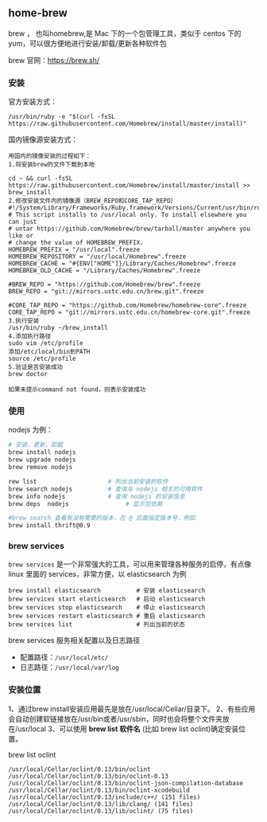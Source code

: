## home-brew

brew ， 也叫homebrew,是 Mac 下的一个包管理工具，类似于 centos 下的 yum，可以很方便地进行安装/卸载/更新各种软件包

brew 官网：<https://brew.sh/>



### 安装

官方安装方式：

`/usr/bin/ruby -e "$(curl -fsSL https://raw.githubusercontent.com/Homebrew/install/master/install)"`

国内镜像源安装方式：

```
用国内的镜像安装的过程如下：
1.将安装brew的文件下载到本地

cd ~ && curl -fsSL https://raw.githubusercontent.com/Homebrew/install/master/install >> brew_install
2.修改安装文件内的镜像源（BREW_REPO和CORE_TAP_REPO）
#!/System/Library/Frameworks/Ruby.framework/Versions/Current/usr/bin/ruby
# This script installs to /usr/local only. To install elsewhere you can just
# untar https://github.com/Homebrew/brew/tarball/master anywhere you like or
# change the value of HOMEBREW_PREFIX.
HOMEBREW_PREFIX = "/usr/local".freeze
HOMEBREW_REPOSITORY = "/usr/local/Homebrew".freeze
HOMEBREW_CACHE = "#{ENV["HOME"]}/Library/Caches/Homebrew".freeze
HOMEBREW_OLD_CACHE = "/Library/Caches/Homebrew".freeze
 
#BREW_REPO = "https://github.com/Homebrew/brew".freeze
BREW_REPO = "git://mirrors.ustc.edu.cn/brew.git".freeze
 
#CORE_TAP_REPO = "https://github.com/Homebrew/homebrew-core".freeze
CORE_TAP_REPO = "git://mirrors.ustc.edu.cn/homebrew-core.git".freeze
3.执行安装
/usr/bin/ruby ~/brew_install
4.添加执行路径
sudo vim /etc/profile
添加/etc/local/bin到PATH
source /etc/profile
5.验证是否安装成功
brew doctor

如果未提示command not found，则表示安装成功
```



### 使用

nodejs 为例：

```sh
# 安装，更新，卸载
brew install nodejs
brew upgrade nodejs
brew remove nodejs

rew list                    # 列出当前安装的软件
brew search nodejs          # 查询与 nodejs 相关的可用软件
brew info nodejs            # 查询 nodejs 的安装信息
brew deps  nodejs                # 显示包依赖

#brew search 查看有没有需要的版本，在 @ 后面指定版本号，例如 
brew install thrift@0.9
```



### brew services

`brew services` 是一个非常强大的工具，可以用来管理各种服务的启停，有点像 linux 里面的 services，非常方便，以 elasticsearch 为例

```shell
brew install elasticsearch          # 安装 elasticsearch
brew services start elasticsearch   # 启动 elasticsearch
brew services stop elasticsearch    # 停止 elasticsearch
brew services restart elasticsearch # 重启 elasticsearch
brew services list 					# 列出当前的状态
```

brew services 服务相关配置以及日志路径

- 配置路径：`/usr/local/etc/`
- 日志路径：`/usr/local/var/log`



### 安装位置

1、通过brew install安装应用最先是放在/usr/local/Cellar/目录下。
 2、有些应用会自动创建软链接放在/usr/bin或者/usr/sbin，同时也会将整个文件夹放在/usr/local
 3、可以使用 **brew list 软件名** (比如 brew list oclint)确定安装位置。

brew list oclint

```
/usr/local/Cellar/oclint/0.13/bin/oclint
/usr/local/Cellar/oclint/0.13/bin/oclint-0.13
/usr/local/Cellar/oclint/0.13/bin/oclint-json-compilation-database
/usr/local/Cellar/oclint/0.13/bin/oclint-xcodebuild
/usr/local/Cellar/oclint/0.13/include/c++/ (151 files)
/usr/local/Cellar/oclint/0.13/lib/clang/ (141 files)
/usr/local/Cellar/oclint/0.13/lib/oclint/ (75 files)
```

